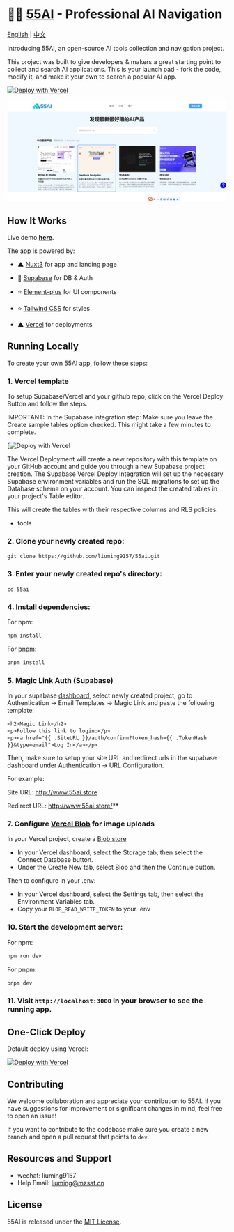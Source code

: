 
# 👨‍💼 [55AI](https://www.55ai.store/) - Professional  AI Navigation 

[English](README.md) | [中文](README.zh.md)

Introducing 55AI, an open-source  AI tools collection and navigation project.

This project was built to give developers & makers a great starting point to collect and search AI applications. This is your launch pad - fork the code, modify it, and make it your own to search a popular AI app.

[![Deploy with Vercel](https://vercel.com/button)](https://vercel.com/new/clone?repository-url=https%3A%2F%2Fgithub.com%2Fliuming9157%2F55ai%2Ftree%2F55aiT&envDescription=Set%20up%20environment%20variables%20for%2055AI%20and%20redirect%20URL%20in%20Supabase%20Auth%20dashboard.%20See%20.env.example%20for%20full%20config.&envLink=https%3A%2F%2Fgithub.com%2Fliuming9157%2F55ai%2Fblob%2F55ai%2F.env.example&project-name=55ai-clone&repository-name=55ai-clone&demo-title=AI%2055AI&demo-url=https%3A%2F%2Fwww.55ai.store%2F&demo-image=https%3A%2F%2Fimages.ctfassets.net%2Fe5382hct74si%2F1CEDfTwO5vPEiNMgN2Y1t6%2F245d1e0c11c4d8e734fbe345b9ecdc7c%2Fdemo.png&integration-ids=oac_VqOgBHqhEoFTPzGkPd7L0iH6&external-id=https%3A%2F%2Fgithub.com%2Fliuming9157%2F55ai%2Ftree%2F55ai)

[![55AI Demo](/public/demo.png)](http://www.55ai.store/)

## How It Works

Live demo **[here](http://www.55ai.store/)**.

The app is powered by:


- ▲ [Nuxt3](https://nuxt.com/) for app and landing page
- 🔋 [Supabase](https://supabase.com/) for DB & Auth

- ⭐️ [Element-plus](https://element-plus.org/) for UI components
- ⭐️ [Tailwind CSS](https://tailwindcss.com/) for styles
- ▲ [Vercel](https://vercel.com/new/clone?repository-url=https%3A%2F%2Fgithub.com%2Fliuming9157%2F55ai%2Ftree%2F55aiT&envDescription=Set%20up%20environment%20variables%20for%2055AI%20and%20redirect%20URL%20in%20Supabase%20Auth%20dashboard.%20See%20.env.example%20for%20full%20config.&envLink=https%3A%2F%2Fgithub.com%2Fliuming9157%2F55ai%2Fblob%2F55ai%2F.env.example&project-name=55ai-clone&repository-name=55ai-clone&demo-title=AI%2055AI&demo-url=https%3A%2F%2Fwww.55ai.store%2F&demo-image=https%3A%2F%2Fimages.ctfassets.net%2Fe5382hct74si%2F1CEDfTwO5vPEiNMgN2Y1t6%2F245d1e0c11c4d8e734fbe345b9ecdc7c%2Fdemo.png&integration-ids=oac_VqOgBHqhEoFTPzGkPd7L0iH6&external-id=https%3A%2F%2Fgithub.com%2Fliuming9157%2F55ai%2Ftree%2F55ai) for deployments



## Running Locally

To create your own 55AI app, follow these steps:


### 1. Vercel template

To setup Supabase/Vercel and your github repo, click on the Vercel Deploy Button and follow the steps.

IMPORTANT: In the Supabase integration step: Make sure you leave the Create sample tables option checked. This might take a few minutes to complete.

[![Deploy with Vercel](https://vercel.com/new/clone?repository-url=https%3A%2F%2Fgithub.com%2Fliuming9157%2F55ai%2Ftree%2F55aiT&envDescription=Set%20up%20environment%20variables%20for%2055AI%20and%20redirect%20URL%20in%20Supabase%20Auth%20dashboard.%20See%20.env.example%20for%20full%20config.&envLink=https%3A%2F%2Fgithub.com%2Fliuming9157%2F55ai%2Fblob%2F55ai%2F.env.example&project-name=55ai-clone&repository-name=55ai-clone&demo-title=AI%2055AI&demo-url=https%3A%2F%2Fwww.55ai.store%2F&demo-image=https%3A%2F%2Fimages.ctfassets.net%2Fe5382hct74si%2F1CEDfTwO5vPEiNMgN2Y1t6%2F245d1e0c11c4d8e734fbe345b9ecdc7c%2Fdemo.png&integration-ids=oac_VqOgBHqhEoFTPzGkPd7L0iH6&external-id=https%3A%2F%2Fgithub.com%2Fliuming9157%2F55ai%2Ftree%2F55ai)

The Vercel Deployment will create a new repository with this template on your GitHub account and guide you through a new Supabase project creation. The Supabase Vercel Deploy Integration will set up the necessary Supabase environment variables and run the SQL migrations to set up the Database schema on your account. You can inspect the created tables in your project's Table editor.

This will create the tables with their respective columns and RLS policies:

- tools


### 2. Clone your newly created repo:

```
git clone https://github.com/liuming9157/55ai.git
```

### 3. Enter your newly created repo's directory:

```
cd 55ai
```

### 4. Install dependencies:

For npm:

```bash
npm install
```

For pnpm:

```bash
pnpm install
```

### 5. Magic Link Auth (Supabase)

In your supabase [dashboard](https://supabase.com/dashboard/), select newly created project, go to Authentication -> Email Templates -> Magic Link and paste the following template:

```
<h2>Magic Link</h2>
<p>Follow this link to login:</p>
<p><a href="{{ .SiteURL }}/auth/confirm?token_hash={{ .TokenHash }}&type=email">Log In</a></p>
```

Then, make sure to setup your site URL and redirect urls in the supabase dashboard under Authentication -> URL Configuration.

For example:

Site URL: http://www.55ai.store

Redirect URL: http://www.55ai.store/**


### 7. Configure [Vercel Blob](https://vercel.com/docs/storage/vercel-blob/quickstart#client-uploads) for image uploads

In your Vercel project, create a [Blob store](https://vercel.com/docs/storage/vercel-blob/quickstart#create-a-blob-store)

- In your Vercel dashboard, select the Storage tab, then select the Connect Database button.
- Under the Create New tab, select Blob and then the Continue button.

Then to configure in your .env:

- In your Vercel dashboard, select the Settings tab, then select the Environment Variables tab.
- Copy your `BLOB_READ_WRITE_TOKEN` to your .env


### 10. Start the development server:

For npm:

```bash
npm run dev
```

For pnpm:

```bash
pnpm dev
```

### 11. Visit `http://localhost:3000` in your browser to see the running app.

## One-Click Deploy

Default deploy using Vercel:

[![Deploy with Vercel](https://vercel.com/button)](https://vercel.com/new/clone?repository-url=https%3A%2F%2Fgithub.com%2Fliuming9157%2F55ai%2Ftree%2F55aiT&envDescription=Set%20up%20environment%20variables%20for%2055AI%20and%20redirect%20URL%20in%20Supabase%20Auth%20dashboard.%20See%20.env.example%20for%20full%20config.&envLink=https%3A%2F%2Fgithub.com%2Fliuming9157%2F55ai%2Fblob%2F55ai%2F.env.example&project-name=55ai-clone&repository-name=55ai-clone&demo-title=AI%2055AI&demo-url=https%3A%2F%2Fwww.55ai.store%2F&demo-image=https%3A%2F%2Fimages.ctfassets.net%2Fe5382hct74si%2F1CEDfTwO5vPEiNMgN2Y1t6%2F245d1e0c11c4d8e734fbe345b9ecdc7c%2Fdemo.png&integration-ids=oac_VqOgBHqhEoFTPzGkPd7L0iH6&external-id=https%3A%2F%2Fgithub.com%2Fliuming9157%2F55ai%2Ftree%2F55ai)



## Contributing

We welcome collaboration and appreciate your contribution to 55AI. If you have suggestions for improvement or significant changes in mind, feel free to open an issue!

If you want to contribute to the codebase make sure you create a new branch and open a pull request that points to `dev`.

## Resources and Support

- wechat: liuming9157
- Help Email: liuming@mzsat.cn

## License

55AI is released under the [MIT License](https://choosealicense.com/licenses/mit/).


